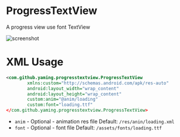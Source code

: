 ProgressTextView
================

A progress view  use font TextView

![screenshot](https://lh4.googleusercontent.com/hxZq-ykWw5CdRVkusl5qkAsTQ2w-GmOQBQC-Q2LcHOA=w317-h563-no)


XML Usage
========

```xml
<com.github.yaming.progresstextview.ProgressTextView
        xmlns:custom="http://schemas.android.com/apk/res-auto"
        android:layout_width="wrap_content"
        android:layout_height="wrap_content"
        custom:anim="@anim/loading"
        custom:font="loading.ttf"
</com.github.yaming.progresstextview.ProgressTextView>
```

* `anim` - Optional - animation res file Default: `/res/anin/loading.xml`
* `font` - Optional - font file Default: `/assets/fonts/loading.ttf`
